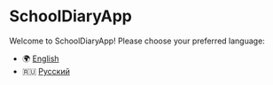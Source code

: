 # SchoolDiaryApp  

Welcome to SchoolDiaryApp! Please choose your preferred language:  

- 🌍 [English](README_Eng.md)  
- 🇷🇺 [Русский](README_Ru.md)  
